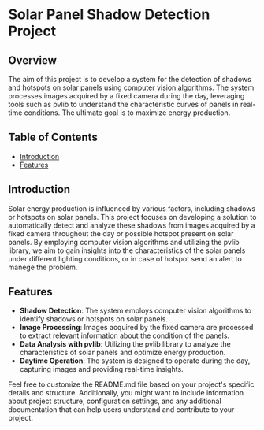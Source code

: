 # Solar Panel Shadow Detection Project

## Overview

The aim of this project is to develop a system for the detection of shadows and hotspots on solar panels using computer vision algorithms. The system processes images acquired by a fixed camera during the day, leveraging tools such as pvlib to understand the characteristic curves of panels in real-time conditions. The ultimate goal is to maximize energy production.

## Table of Contents

- [Introduction](#introduction)
- [Features](#features)

## Introduction

Solar energy production is influenced by various factors, including shadows or hotspots on solar panels. This project focuses on developing a solution to automatically detect and analyze these shadows from images acquired by a fixed camera throughout the day or possible hotspot present on solar panels. By employing computer vision algorithms and utilizing the pvlib library, we aim to gain insights into the characteristics of the solar panels under different lighting conditions, or in case of hotspot send an alert to manege the problem.

## Features

- **Shadow Detection**: The system employs computer vision algorithms to identify shadows or hotspots on solar panels.
- **Image Processing**: Images acquired by the fixed camera are processed to extract relevant information about the condition of the panels.
- **Data Analysis with pvlib**: Utilizing the pvlib library to analyze the characteristics of solar panels and optimize energy production.
- **Daytime Operation**: The system is designed to operate during the day, capturing images and providing real-time insights.

Feel free to customize the README.md file based on your project's specific details and structure. Additionally, you might want to include information about project structure, configuration settings, and any additional documentation that can help users understand and contribute to your project.
